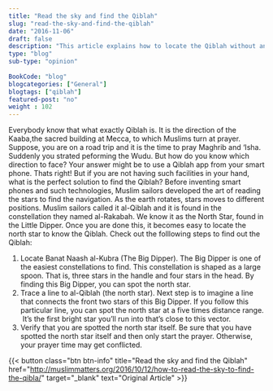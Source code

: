 ```yaml
--- 
title: "Read the sky and find the Qiblah" 
slug: "read-the-sky-and-find-the-qiblah"
date: "2016-11-06" 
draft: false 
description: "This article explains how to locate the Qiblah without any electronic device." 
type: "blog"
sub-type: "opinion" 
 
BookCode: "blog"
blogcategories: ["General"]
blogtags: ["qiblah"]
featured-post: "no"
weight : 102
---  
```

Everybody know that what exactly Qiblah is. It is the direction of the Kaaba,the sacred building at Mecca, to which Muslims turn at prayer. Suppose, you are on a road trip and it is the time to pray Maghrib and ‘Isha. Suddenly you strated peforming the Wudu. But how do you know which direction to face? Your answer might be to use a Qiblah app from your smart phone. Thats right! But if you are not having such facilities in your hand, what is the perfect solution to find the Qiblah? Before inventing smart phones and such technologies, Muslim sailors developed the art of reading the stars to find the navigation. As the earth rotates, stars moves to different positions. Muslim sailors called it al-Qiblah and it is found in the constellation they named al-Rakabah. We know it as the North Star, found in the Little Dipper. Once you are done this, it becomes easy to locate the north star to know the Qiblah. Check out the folllowing steps to find out the Qiblah:

1. Locate Banat Naash al-Kubra (The Big Dipper).
The Big Dipper is one of the easiest constellations to find. This constellation is shaped as a large spoon. That is, three stars in the handle and four stars in the head. By finding this Big Dipper, you can spot the north star.
2. Trace a line to al-Qiblah (the north star).
Next step is to imagine a line that connects the front two stars of this Big Dipper. If you follow this particular line, you can spot the north star at a five times distance range.  It&#8217;s the first bright star you&#8217;ll run into that&#8217;s close to this vector.
3. Verify that you are spotted the north star itself.
Be sure that you have spotted the north star itself and then only start the prayer. Otherwise, your prayer time may get conflicted.

{{< button class="btn btn-info" title="Read the sky and find the Qiblah" href="http://muslimmatters.org/2016/10/12/how-to-read-the-sky-to-find-the-qibla/" target="_blank" text="Original Article" >}}
